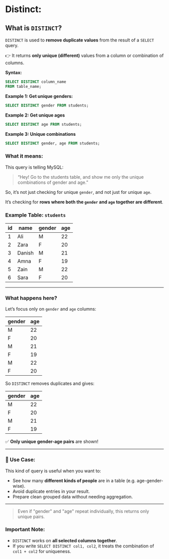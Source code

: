 # Distinct:

## What is `DISTINCT`?

`DISTINCT` is used to **remove duplicate values** from the result of a `SELECT` query.

👉 It returns **only unique (different)** values from a column or combination of columns.

**Syntax:**

```sql
SELECT DISTINCT column_name
FROM table_name;
```

**Example 1: Get unique genders:**

```sql
SELECT DISTINCT gender FROM students;
```

**Example 2: Get unique ages**

```sql
SELECT DISTINCT age FROM students;
```

**Example 3: Unique combinations**

```sql
SELECT DISTINCT gender, age FROM students;
```

### What it means:

This query is telling MySQL:

> “Hey! Go to the students table, and show me only the unique combinations of gender and age.”
> 

So, it’s not just checking for unique `gender`, and not just for unique `age`.

It’s checking for **rows where both the `gender` and `age` together are different**.

### Example Table: `students`

| id | name | gender | age |
| --- | --- | --- | --- |
| 1 | Ali | M | 22 |
| 2 | Zara | F | 20 |
| 3 | Danish | M | 21 |
| 4 | Amna | F | 19 |
| 5 | Zain | M | 22 |
| 6 | Sara | F | 20 |

---

### What happens here?

Let’s focus only on `gender` and `age` columns:

| gender | age |
| --- | --- |
| M | 22 |
| F | 20 |
| M | 21 |
| F | 19 |
| M | 22 |
| F | 20 |

So `DISTINCT` removes duplicates and gives:

| gender | age |
| --- | --- |
| M | 22 |
| F | 20 |
| M | 21 |
| F | 19 |

✅ **Only unique gender-age pairs** are shown!

---

### 🧾 Use Case:

This kind of query is useful when you want to:

- See how many **different kinds of people** are in a table (e.g. age-gender-wise).
- Avoid duplicate entries in your result.
- Prepare clean grouped data without needing aggregation.

---

> Even if "gender" and "age" repeat individually, this returns only unique pairs.
> 

### Important Note:

- `DISTINCT` works on **all selected columns together**.
- If you write `SELECT DISTINCT col1, col2`, it treats the combination of `col1 + col2` for uniqueness.
